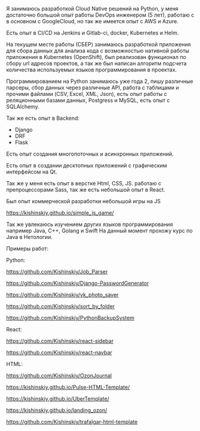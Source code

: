Я занимаюсь разработкой Cloud Native решений на Python, у меня достаточно большой опыт работы DevOps инженером (5 лет), работаю с в основном с GoogleCloud, но так же имеется опыт с AWS и Azure. 

Есть опыт в CI/CD на Jenkins и Gitlab-ci, docker, Kubernetes и Helm.

На текущем месте работы (СБЕР) занимаюсь разработкой приложения для сбора данных  для анализа кода с возможностью нативной работы приложения в Kubernetes (OpenShift), был реализован функционал по сбору url адресов проектов, а так же был написан алгоритм подсчета количества используемых языков программирования в проектах.

Программированием на Python занимаюсь уже года 2,
пишу различные парсеры, сбор данных через различные API, работа с таблицами и прочими файлами (CSV, Excel, XML, Json), есть опыт работы с реляционными базами данных, Postgress и MySQL, есть опыт с SQLAlchemy.

Так же есть опыт в Backend:

* Django
* DRF
* Flask

Есть опыт создания многопоточных и асинхронных приложений.

Есть опыт в создании десктопных приложений с графическим интерфейсом на Qt.

Так же у меня есть опыт в верстке Html, CSS, JS.
работаю с препроцессорами Sass, так же есть небольшой опыт в React.

Был опыт коммерческой разработки небольшой игры на JS

https://kishinskiy.github.io/simple_js_game/

Так же увлекаюсь изучением других языков программирования например Java, C++, Golang и Swift
На данный момент прохожу курс по Java в Нетологии.

Примеры работ:

Python:

https://github.com/Kishinskiy/Job_Parser

https://github.com/Kishinskiy/Django-PasswordGenerator

https://github.com/Kishinskiy/vk_photo_saver

https://github.com/Kishinskiy/sort_by_folder

https://github.com/Kishinskiy/PythonBackupSystem

React:

https://github.com/Kishinskiy/react-sidebar

https://github.com/Kishinskiy/react-navbar

HTML:

https://github.com/Kishinskiy/OzonJournal

https://kishinskiy.github.io/Pulse-HTML-Template/

https://kishinskiy.github.io/UberTemplate/

https://kishinskiy.github.io/landing_ozon/

https://github.com/Kishinskiy/trafalgar-html-template
